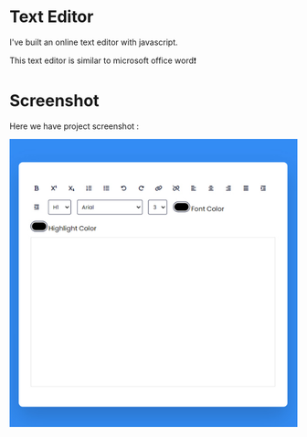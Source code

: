 # Text Editor

I've built an online text editor with javascript. 

This text editor is similar to microsoft office word❗️

# Screenshot
Here we have project screenshot :

![screenshot](screenshot.jpg)
